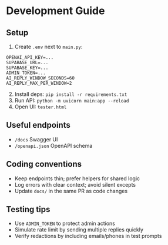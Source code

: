# Development Guide

## Setup
1. Create `.env` next to `main.py`:
```
OPENAI_API_KEY=...
SUPABASE_URL=...
SUPABASE_KEY=...
ADMIN_TOKEN=...
AI_REPLY_WINDOW_SECONDS=60
AI_REPLY_MAX_PER_WINDOW=2
```
2. Install deps: `pip install -r requirements.txt`
3. Run API: `python -m uvicorn main:app --reload`
4. Open UI: `tester.html`

## Useful endpoints
- `/docs` Swagger UI
- `/openapi.json` OpenAPI schema

## Coding conventions
- Keep endpoints thin; prefer helpers for shared logic
- Log errors with clear context; avoid silent excepts
- Update `docs/` in the same PR as code changes

## Testing tips
- Use `ADMIN_TOKEN` to protect admin actions
- Simulate rate limit by sending multiple replies quickly
- Verify redactions by including emails/phones in test prompts
